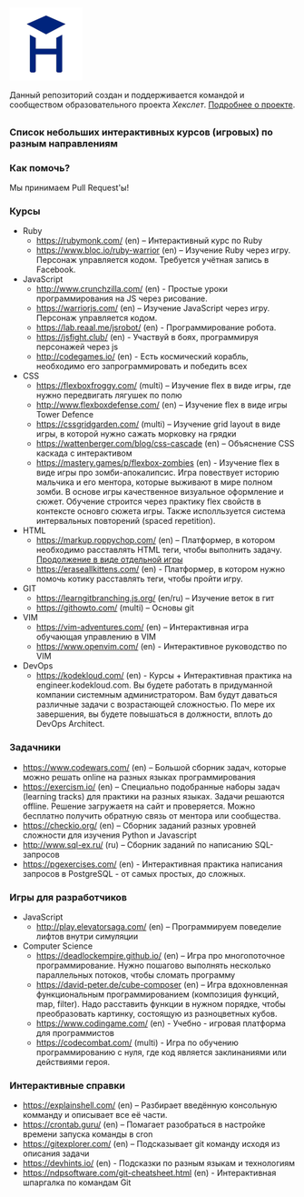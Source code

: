 ##
[![Hexlet Ltd. logo](https://raw.githubusercontent.com/Hexlet/hexletguides.github.io/master/images/hexlet_logo128.png)](https://ru.hexlet.io/pages/about?utm_source=github&utm_medium=link&utm_campaign=interactive-courses)

Данный репозиторий создан и поддерживается командой и сообществом образовательного проекта _Хекслет_. [Подробнее о проекте](https://ru.hexlet.io/pages/about?utm_source=github&utm_medium=link&utm_campaign=interactive-courses).
##

### Список небольших интерактивных курсов (игровых) по разным направлениям

### Как помочь?

Мы принимаем Pull Request'ы!


### Курсы 

* Ruby
  * https://rubymonk.com/ (en) – Интерактивный курс по Ruby
  * https://www.bloc.io/ruby-warrior (en) – Изучение Ruby через игру. Персонаж управляется кодом. Требуется учётная запись в Facebook.
* JavaScript
  * http://www.crunchzilla.com/ (en) - Простые уроки программирования на JS через рисование.
  * https://warriorjs.com/ (en) – Изучение JavaScript через игру. Персонаж управляется кодом.
  * https://lab.reaal.me/jsrobot/ (en) - Программирование робота.
  * https://jsfight.club/ (en) - Участвуй в боях, программируя персонажей через js
  * http://codegames.io/ (en) - Есть космический корабль, необходимо его запрограммировать и победить всех
* CSS
  * https://flexboxfroggy.com/ (multi) – Изучение flex в виде игры, где нужно передвигать лягушек по полю
  * http://www.flexboxdefense.com/ (en) – Изучение flex в виде игры Tower Defence
  * https://cssgridgarden.com/ (multi) – Изучение grid layout в виде игры, в которой нужно сажать морковку на грядки
  * https://wattenberger.com/blog/css-cascade (en) – Объяснение CSS каскада с интерактивом
  * https://mastery.games/p/flexbox-zombies (en) - Изучение flex в виде игры про зомби-апокалипсис. Игра повествует историю мальчика и его ментора, которые выживают в мире полном зомби. В основе игры качественное визуальное оформление и сюжет. Обучение строится через практику flex свойств в контексте основго сюжета игры. Также исполльзуется система интервальных повторений (spaced repetition). 
* HTML
  * https://markup.roppychop.com/ (en) – Платформер, в котором необходимо расставлять HTML теги, чтобы выполнить задачу. [Продолжение в виде отдельной игры](https://store.steampowered.com/app/502210/Super_Markup_Man/)
  * https://eraseallkittens.com/ (en) - Платформер, в котором нужно помочь котику расставлять теги, чтобы пройти игру.
* GIT
  * https://learngitbranching.js.org/ (en/ru) – Изучение веток в гит
  * https://githowto.com/ (multi) – Основы git
* VIM
  * https://vim-adventures.com/ (en) – Интерактивная игра обучающая управлению в VIM
  * https://www.openvim.com/ (en) - Интерактивное руководство по VIM
* DevOps
  * https://kodekloud.com/ (en) - Курсы + Интерактивная практика на engineer.kodekloud.com. Вы будете работать в придуманной компании системным администратором. Вам будут даваться различные задачи с возрастающей сложностью. По мере их завершения, вы будете повышаться в должности, вплоть до DevOps Architect.

### Задачники

* https://www.codewars.com/ (en) – Большой сборник задач, которые можно решать online на разных языках программирования
* https://exercism.io/ (en) – Специально подобранные наборы задач (learning tracks) для практики на разных языках. Задачи решаются offline. Решение загружаетя на сайт и проверяется. Можно бесплатно получить обратную связь от ментора или сообщества. 
* https://checkio.org/ (en) – Сборник заданий разных уровней сложности для изучения Python и Javascript
* http://www.sql-ex.ru/ (ru) – Сборник заданий по написанию SQL-запросов
* https://pgexercises.com/ (en) - Интерактивная практика написания запросов в PostgreSQL - от самых простых, до сложных.


### Игры для разработчиков

* JavaScript
  * http://play.elevatorsaga.com/ (en) – Программируем поведелие лифтов внутри симуляции
* Computer Science
  * https://deadlockempire.github.io/ (en) – Игра про многопоточное программирование. Нужно пошагово выполнять несколько параллельных потоков, чтобы сломать программу
  * https://david-peter.de/cube-composer (en) – Игра вдохновленная функциональным программированием (композиция функций, map, filter). Надо расставить функции в нужном порядке, чтобы преобразовать картинку, состоящую из разноцветных кубов.
  * https://www.codingame.com/ (en) - Учебно - игровая платформа для программистов
  * https://codecombat.com/ (multi) - Игра по обучению программированию с нуля, где код является заклинаниями или действиями героя. 


### Интерактивные справки

* https://explainshell.com/ (en) – Разбирает введённую консольную комманду и описывает все её части.
* https://crontab.guru/ (en) – Помагает разобраться в настройке времени запуска команды в cron
* https://gitexplorer.com/ (en) – Подсказывает git команду исходя из описания задачи
* https://devhints.io/ (en) - Подсказки по разным языкам и технологиям
* https://ndpsoftware.com/git-cheatsheet.html (en) - Интерактивная шпаргалка по командам Git
